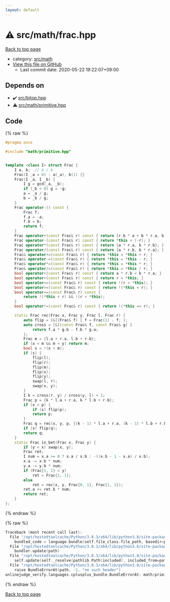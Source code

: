 ```yaml
---
layout: default
---
```


<!-- mathjax config similar to math.stackexchange -->
<script type="text/javascript" async
  src="https://cdnjs.cloudflare.com/ajax/libs/mathjax/2.7.5/MathJax.js?config=TeX-MML-AM_CHTML">
</script>
<script type="text/x-mathjax-config">
  MathJax.Hub.Config({
    TeX: { equationNumbers: { autoNumber: "AMS" }},
    tex2jax: {
      inlineMath: [ ['$','$'] ],
      processEscapes: true
    },
    "HTML-CSS": { matchFontHeight: false },
    displayAlign: "left",
    displayIndent: "2em"
  });
</script>

<script type="text/javascript" src="https://cdnjs.cloudflare.com/ajax/libs/jquery/3.4.1/jquery.min.js"></script>
<script src="https://cdn.jsdelivr.net/npm/jquery-balloon-js@1.1.2/jquery.balloon.min.js" integrity="sha256-ZEYs9VrgAeNuPvs15E39OsyOJaIkXEEt10fzxJ20+2I=" crossorigin="anonymous"></script>
<script type="text/javascript" src="../../../assets/js/copy-button.js"></script>
<link rel="stylesheet" href="../../../assets/css/copy-button.css" />


# :warning: src/math/frac.hpp

<a href="../../../index.html">Back to top page</a>

* category: <a href="../../../index.html#fb2ef479237c7a939531a404fd0e5cb7">src/math</a>
* <a href="{{ site.github.repository_url }}/blob/master/src/math/frac.hpp">View this file on GitHub</a>
    - Last commit date: 2020-05-22 19:22:07+09:00




## Depends on

* :heavy_check_mark: <a href="../bitop.hpp.html">src/bitop.hpp</a>
* :warning: <a href="primitive.hpp.html">src/math/primitive.hpp</a>


## Code

<a id="unbundled"></a>
{% raw %}
```cpp
#pragma once

#include "math/primitive.hpp"


template <class I> struct Frac {
    I a, b;  // a / b
    Frac(I _a = 0) : a(_a), b(1) {}
    Frac(I _a, I _b) {
        I g = gcd(_a, _b);
        if (_b < 0) g = -g;
        a = _a / g;
        b = _b / g;
    }
    Frac operator-() const {
        Frac f;
        f.a = -a;
        f.b = b;
        return f;
    }
    Frac operator+(const Frac& r) const { return {r.b * a + b * r.a, b * r.b}; }
    Frac operator-(const Frac& r) const { return *this + (-r); }
    Frac operator*(const Frac& r) const { return {a * r.a, b * r.b}; }
    Frac operator/(const Frac& r) const { return {a * r.b, b * r.a}; }
    Frac& operator+=(const Frac& r) { return *this = *this + r; }
    Frac& operator-=(const Frac& r) { return *this = *this - r; }
    Frac& operator*=(const Frac& r) { return *this = *this * r; }
    Frac& operator/=(const Frac& r) { return *this = *this / r; }
    bool operator<(const Frac& r) const { return a * r.b < b * r.a; }
    bool operator>(const Frac& r) const { return r < *this; }
    bool operator<=(const Frac& r) const { return !(r < *this); }
    bool operator>=(const Frac& r) const { return !(*this < r); }
    bool operator==(const Frac& r) const {
        return !(*this < r) && !(r < *this);
    }
    bool operator!=(const Frac& r) const { return !(*this == r); }

    static Frac rec(Frac x, Frac y, Frac l, Frac r) {
        auto flip = [&](Frac& f) { f = Frac(1) - f; };
        auto cross = [&](const Frac& f, const Frac& g) {
            return f.a * g.b - f.b * g.a;
        };
        Frac m = {l.a + r.a, l.b + r.b};
        if (x < m && m < y) return m;
        bool s = !(x < m);
        if (s) {
            flip(l);
            flip(r);
            flip(m);
            flip(x);
            flip(y);
            swap(l, r);
            swap(x, y);
        }
        I k = cross(r, y) / cross(y, l) + 1;
        Frac p = {k * l.a + r.a, k * l.b + r.b};
        if (x < p) {
            if (s) flip(p);
            return p;
        }
        Frac q = rec(x, y, p, {(k - 1) * l.a + r.a, (k - 1) * l.b + r.b});
        if (s) flip(q);
        return q;
    }
    static Frac in_bet(Frac x, Frac y) {
        if (y < x) swap(x, y);
        Frac ret;
        I num = x.a >= 0 ? x.a / x.b : -((x.b - 1 - x.a) / x.b);
        x.a -= x.b * num;
        y.a -= y.b * num;
        if (Frac{1, 1} < y)
            ret = Frac{1, 1};
        else
            ret = rec(x, y, Frac{0, 1}, Frac{1, 1});
        ret.a += ret.b * num;
        return ret;
    }
};

```
{% endraw %}

<a id="bundled"></a>
{% raw %}
```cpp
Traceback (most recent call last):
  File "/opt/hostedtoolcache/Python/3.8.3/x64/lib/python3.8/site-packages/onlinejudge_verify/docs.py", line 349, in write_contents
    bundled_code = language.bundle(self.file_class.file_path, basedir=pathlib.Path.cwd())
  File "/opt/hostedtoolcache/Python/3.8.3/x64/lib/python3.8/site-packages/onlinejudge_verify/languages/cplusplus.py", line 185, in bundle
    bundler.update(path)
  File "/opt/hostedtoolcache/Python/3.8.3/x64/lib/python3.8/site-packages/onlinejudge_verify/languages/cplusplus_bundle.py", line 307, in update
    self.update(self._resolve(pathlib.Path(included), included_from=path))
  File "/opt/hostedtoolcache/Python/3.8.3/x64/lib/python3.8/site-packages/onlinejudge_verify/languages/cplusplus_bundle.py", line 187, in _resolve
    raise BundleErrorAt(path, -1, "no such header")
onlinejudge_verify.languages.cplusplus_bundle.BundleErrorAt: math/primitive.hpp: line -1: no such header

```
{% endraw %}

<a href="../../../index.html">Back to top page</a>

